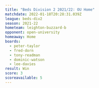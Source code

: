 ```yaml
---
title: "Beds Division 2 2021/22: OU Home"
matchdate: 2022-01-18T20:28:31.039Z
league: beds-div2
season: 2021-22
hometeam: leighton-buzzard-b
opponent: open-university
homeaway: Home
boards:
  - peter-taylor
  - fred-dorn
  - tony-readman
  - dominic-watson
  - lee-davies
result: Win
score: 3
scoreavailable: 5
---
```

